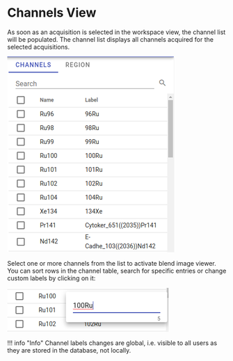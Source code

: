 # Channels View

As soon as an acquisition is selected in the workspace view, the channel list will be populated. The channel list displays all channels acquired for the selected acquisitions.

![Channel list view](../assets/channel-list.png)

Select one or more channels from the list to activate blend image viewer. You can sort rows in the channel table, search for specific entries or change custom labels by clicking on it:

![Edit channel&apos;s label](../assets/edit-channel-label.png)

!!! info "Info"
    Channel labels changes are global, i.e. visible to all users as they are stored in the database, not locally.
